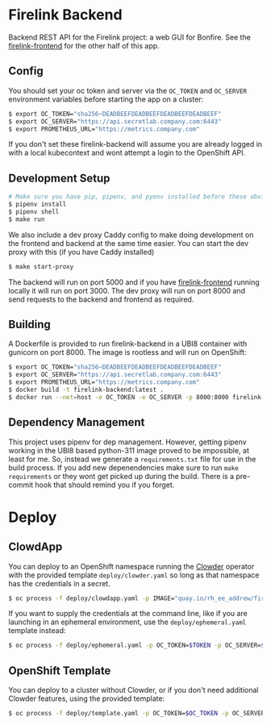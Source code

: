 # Firelink Backend
Backend REST API for the Firelink project: a web GUI for Bonfire. See the [firelink-frontend](https://github.com/RedHatInsights/firelink-frontend) for the other half of this app.

## Config
You should set your oc token and server via the `OC_TOKEN` and `OC_SERVER` environment variables before starting the app on a cluster:
```bash
$ export OC_TOKEN="sha256~DEADBEEFDEADBEEFDEADBEEFDEADBEEF"
$ export OC_SERVER="https://api.secretlab.company.com:6443"
$ export PROMETHEUS_URL="https://metrics.company.com"
```
If you don't set these firelink-backend will assume you are already logged in with a local kubecontext and wont attempt a login to the OpenShift API.

## Development Setup
```bash
# Make sure you have pip, pipenv, and pyenv installed before these obviously
$ pipenv install
$ pipenv shell
$ make run
```
We also include a dev proxy Caddy config to make doing development on the frontend and backend at the same time easier. You can start the dev proxy with this (if you have Caddy installed)
```bash
$ make start-proxy
```
The backend will run on port 5000 and if you have [firelink-frontend](https://github.com/RedHatInsights/firelink-frontend) running locally it will run on port 3000. The dev proxy will run on port 8000 and send requests to the backend and frontend as required.

## Building
A Dockerfile is provided to run firelink-backend in a UBI8 container with gunicorn on port 8000. The image is rootless and will run on OpenShift:

```bash
$ export OC_TOKEN="sha256~DEADBEEFDEADBEEFDEADBEEFDEADBEEF"
$ export OC_SERVER="https://api.secretlab.company.com:6443"
$ export PROMETHEUS_URL="https://metrics.company.com"
$ docker build -t firelink-backend:latest .
$ docker run --net=host -e OC_TOKEN -e OC_SERVER -p 8000:8000 firelink-backend:latest
```

## Dependency Management
This project uses pipenv for dep management. However, getting pipenv working in the UBI8 based python-311 image proved to be impossible, at least for me. So, instead we generate a `requirements.txt` file for use in the build process. If you add new depenendencies make sure to run `make requirements` or they wont get picked up during the build. There is a pre-commit hook that should remind you if you forget.

# Deploy

## ClowdApp
You can deploy to an OpenShift namespace running the [Clowder](https://github.com/RedHatInsights/clowder) operator with the provided template `deploy/clowder.yaml` so long as that namespace has the credentials in a secret.

```bash
$ oc process -f deploy/clowdapp.yaml -p IMAGE="quay.io/rh_ee_addrew/firelink-backend" -p IMAGE_TAG="latest" -p ENV_NAME="env-ephemeral-arficv" | oc apply -n ephemeral-arficv -f -
```

If you want to supply the credentials at the command line, like if you are launching in an ephemeral environment, use the `deploy/ephemeral.yaml` template instead:

```bash
$ oc process -f deploy/ephemeral.yaml -p OC_TOKEN=$TOKEN -p OC_SERVER=$SERVER -p IMAGE="quay.io/rh_ee_addrew/firelink-backend" -p IMAGE_TAG="latest" -p ENV_NAME="env-ephemeral-arficv" | oc apply -n ephemeral-arficv -f -
```

## OpenShift Template
You can deploy to a cluster without Clowder, or if you don't need additional Clowder features, using the provided template:

```bash
$ oc process -f deploy/template.yaml -p OC_TOKEN=$OC_TOKEN -p OC_SERVER=$OC_SERVER -p IMAGE="quay.io/rh_ee_addrew/firelink-backend" -p IMAGE_TAG="latest" | oc apply -n $NS -f - 
```